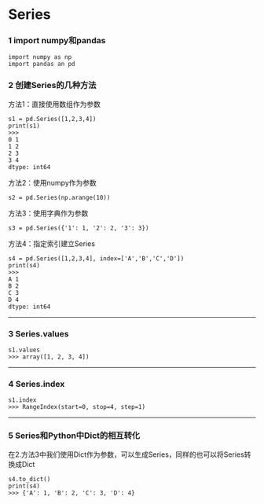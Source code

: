 # Series

### 1 import numpy和pandas
```
import numpy as np
import pandas an pd
```

### 2 创建Series的几种方法

方法1：直接使用数组作为参数
```
s1 = pd.Series([1,2,3,4])
print(s1)
>>> 
0 1
1 2
2 3
3 4
dtype: int64
```
方法2：使用numpy作为参数
```
s2 = pd.Series(np.arange(10))
```
方法3：使用字典作为参数
```
s3 = pd.Series({'1': 1, '2': 2, '3': 3})
```
方法4：指定索引建立Series
```
s4 = pd.Series([1,2,3,4], index=['A','B','C','D'])
print(s4)
>>> 
A 1
B 2
C 3
D 4
dtype: int64
```
----


### 3 Series.values
```
s1.values
>>> array([1, 2, 3, 4])
```
----


### 4 Series.index
```
s1.index
>>> RangeIndex(start=0, stop=4, step=1)
```
---

### 5 Series和Python中Dict的相互转化
在2.方法3中我们使用Dict作为参数，可以生成Series，同样的也可以将Series转换成Dict
```
s4.to_dict()
print(s4)
>>> {'A': 1, 'B': 2, 'C': 3, 'D': 4}
```
